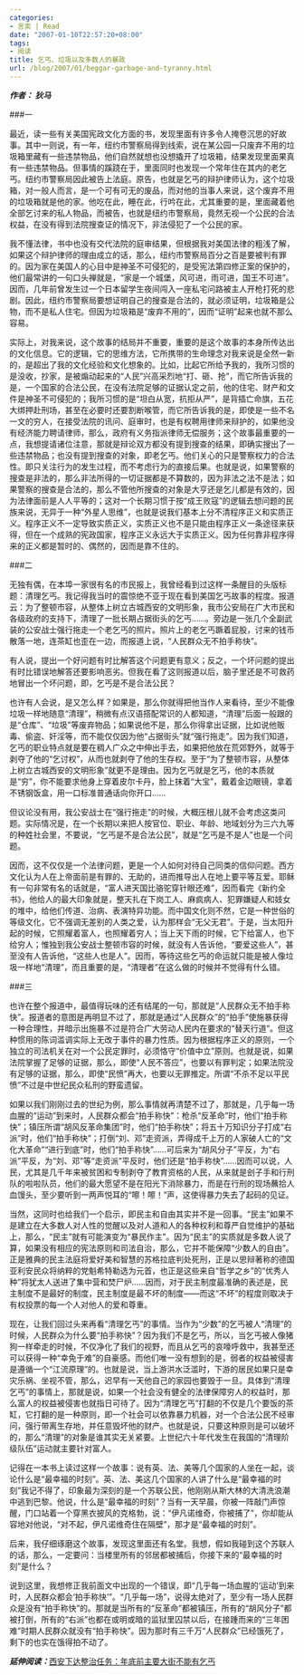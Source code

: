 ```yaml
---
categories:
- 言卖 | Read
date: "2007-01-10T22:57:20+08:00"
tags:
- 阅读
title: 乞丐、垃圾以及多数人的暴政
url: /blog/2007/01/beggar-garbage-and-tyranny.html
---
```

***作者： 狄马***

###一

最近，读一些有关美国宪政文化方面的书，发现里面有许多令人掩卷沉思的好故事。其中一则说，有一年，纽约市警察局得到线索，说在某公园一只废弃不用的垃圾箱里藏有一些违禁物品，他们自然就想也没想撬开了垃圾箱，结果发现里面果真有一些违禁物品。但事情的蹊跷在于，里面同时也发现一个常年住在其内的老乞丐。纽约市警察局因此被告上法庭。原告，也就是乞丐的辩护律师认为，这个垃圾箱，对一般人而言，是一个可有可无的废品，而对他的当事人来说，这个废弃不用的垃圾箱就是他的家。他吃在此，睡在此，行吟在此，尤其重要的是，里面藏着他全部乞讨来的私人物品，而被告，也就是纽约市警察局，竟然无视一个公民的合法权益，在没有得到法院搜查证的情况下，非法侵犯了一个公民的家。

我不懂法律，书中也没有交代法院的庭审结果，但根据我对美国法律的粗浅了解，如果这个辩护律师的理由成立的话，那么，纽约市警察局百分之百是要被判有罪的。因为家在美国人的心目中是神圣不可侵犯的，是受宪法第四修正案的保护的，他们最常讲的一句口头禅就是，“家是一个城堡，风可进，雨可进，国王不可进”。因而，几年前曾发生过一个日本留学生夜间闯入一座私宅问路被主人开枪打死的悲剧。因此，纽约市警察局要想证明自己的搜查是合法的，就必须证明，垃圾箱是公物，而不是私人住宅。但因为垃圾箱是“废弃不用的”，因而“证明”起来也就不那么容易。

实际上，对我来说，这个故事的结局并不重要，重要的是这个故事的本身所传达出的文化信息。它的逻辑，它的思维方法，它所携带的生命理念对我来说是全然一新的，是超出了我的文化经验和文化想象的。比如，比起它所给予我的，我所习惯的是没收，抄家，是被煽动起来的“人民”兴高采烈地“打、砸、抢”，而它所告诉我的是，一个国家的合法公民，在没有法院足够的证据认定之前，他的住宅、财产和文件是神圣不可侵犯的；我所习惯的是“坦白从宽，抗拒从严”，是背插亡命旗，五花大绑押赴刑场，甚至在必要时还要割断喉管，而它所告诉我的是，即使是一些不名一文的穷人，在接受法院的讯问、庭审时，也是有权聘用律师来辩护的，如果他没有经济能力聘请律师，那么，政府有义务指派律师无偿服务；这个故事最重要的一点，我想提请诸位注意，那就是辩论双方都没有提到搜查的结果，即确实搜出了一些违禁物品；也没有提到搜查的对象，即老乞丐。他们关心的只是警察权力的合法性。即只关注行为的发生过程，而不考虑行为的直接后果。也就是说，如果警察的搜查是非法的，那么非法所得的一切证据都是不算数的，因为非法之法不是法；如果警察的搜查是合法的，那么不管他所搜查的对象是大亨还是乞儿都是有效的，因为法律面前是人人平等的；这对一个长期习惯于按“成王败寇”的逻辑去想问题的民族来说，无异于一种“外星人思维”，也就是说我们基本上分不清程序正义和实质正义。程序正义不一定导致实质正义，实质正义也不是只能由程序正义一条途径来获得，但在一个成熟的宪政国家，程序正义永远大于实质正义。因为任何靠非程序得来的正义都是暂时的、偶然的，因而是靠不住的。

###二
<!--more-->

无独有偶，在本埠一家很有名的市民报上，我曾经看到过这样一条醒目的头版标题：清理乞丐。我记得我当时的震惊绝不亚于现在看到美国乞丐故事的程度。报道云：为了整顿市容，从整体上树立古城西安的文明形象，我市公安局在广大市民和各级政府的支持下，清理了一批长期占据街头的乞丐……。旁边是一张几个全副武装的公安战士强行拖走一个老乞丐的照片。照片上的老乞丐蹶着屁股，讨来的钱币散落一地，连茶缸也歪在一边，而报道上说，“人民群众无不拍手称快”。

有人说，提出一个好问题有时比解答这个问题更有意义；反之，一个坏问题的提出有时比错误地解答还要影响恶劣。但我在看了这则报道以后，脑子里还是不可救药地冒出一个坏问题，即，乞丐是不是合法公民？

也许有人会说，是又怎么样？如果是，那么你就得把他当作人来看待，至少不能像垃圾一样地随意“清理”，稍微有点汉语搭配常识的人都知道，“清理”后面一般跟的是“仓库”、“垃圾”等废弃物品；如果说他不是，那么你得拿出证据，比如说他贩毒、偷盗、奸淫等，而不能仅仅因为他“占据街头”就“强行拖走”。因为我们知道，乞丐的职业特点就是要在稠人广众之中伸出手去，如果把他放在荒郊野外，就等于剥夺了他的“乞讨权”，从而也就剥夺了他的生存权。至于“为了整顿市容，从整体上树立古城西安的文明形象”就更不是理由。因为乞丐就是乞丐，他的本质就是“穷”，你不能要求他身上穿着皮尔卡丹，脸上抹着“大宝”，戴着金边眼镜，拿着不锈钢饭盒，用一口标准普通话向你开口……

但议论没有用，我公安战士在“强行拖走”的时候，大概压根儿就不会考虑这类问题。实际情况是，在一个长期以来把人按官位、职业、年龄、地域划分为三六九等的种姓社会里，不要说，“乞丐是不是合法公民”，就是“乞丐是不是人”也是一个问题。

因而，这不仅仅是一个法律问题，更是一个人如何对待自己同类的信仰问题。西方文化认为人在上帝面前是有罪的、无助的，进而推导出人在地上要平等互爱。耶稣有一句非常有名的话就是，“富人进天国比骆驼穿针眼还难”，因而看完《新约全书》，他给人的最大印象就是，整天扎在下岗工人、麻疯病人、犯罪嫌疑人和妓女的堆中，给他们传道、治病、表演特异功能。而中国文化则不然，它是一种世俗的等级文化，它不强调无差别的人类之爱，认为那样会“无父无君”。于是，当太阳升起的时候，它照耀着富人，也照耀着穷人；当上天下雨的时候，它下给富人，也下给穷人；惟独到我公安战士整顿市容的时候，就没有人告诉他，“要爱这些人”，甚至没有人告诉他，“这些人也是人”。因而，等待这些乞丐的命运就只能是被人像垃圾一样地“清理”，而且重要的是，“清理者”在这么做的时候并不觉得有什么错。

###三

也许在整个报道中，最值得玩味的还有结尾的一句，那就是“人民群众无不拍手称快”。报道者的意图是再明显不过了，那就是通过“人民群众”的“拍手”使施暴获得一种合理性，并暗示出施暴不过是符合广大劳动人民内在要求的“替天行道”。但这种惯用的陈词滥调实际上无改于事件的暴力性质。因为根据程序正义的原则，一个独立的司法机关在对一个公民定罪时，必须恪守“价值中立”原则。也就是说，如果法院掌握了足够的证据，那么，即使“人民不答应”，也要以有罪判定；如果法院没有足够的证据，那么，即使“民愤”再大，也要以无罪推定。所谓“不杀不足以平民愤”不过是中世纪民众私刑的野蛮遗留。

如果以我们刚刚过去的世纪为例，那么事情就再清楚不过了，那就是，几乎每一场血腥的“运动”到来时，人民群众都会“拍手称快”：枪杀“反革命”时，他们“拍手称快”；镇压所谓“胡风反革命集团”时，他们“拍手称快”；将五十万知识分子打成“右派”时，他们“拍手称快”；打倒“刘、邓”走资派，弄得成千上万的人家破人亡的“文化大革命”“进行到底”时，他们“拍手称快”……可后来为“胡风分子”平反，为“右派”平反，为“刘、邓”等“走资派”平反时，他们还是“拍手称快”……因而可以说，人民，尤其是几千年来被贫困和专制剥夺了教育资格的人民，从来就是刽子手和行刑队的啦啦队员，他们的最大愿望不是在阳光下消除暴力，而是在行刑的现场蘸拾人血馒头，至少要听到一两声悦耳的“嚓！嚓！”声，这使得暴力失去了起码的见证。

当然，这同时也给我们一个启示，即民主和自由其实并不是一回事。“民主”如果不是建立在大多数人对人性的觉醒以及对人道和人的各种权利和尊严自觉维护的基础上，那么，“民主”就有可能演变为“暴民作主”。因为“民主”的实质就是多数人说了算，如果没有相应的宪法原则和司法自治，那么，它并不能保障“少数人的自由”。正是雅典的民主法庭将爱好美和智慧的苏格拉底判处死刑，正是以思辩著称的德国亚利安民众将纳粹的党魁希特勒选为元首，也正是这些来自“哲学之乡”的“优秀人种”将犹太人送进了集中营和焚尸炉……因而，对于民主制度最准确的表述是，民主制度不是最好的制度，民主制度是最不坏的制度——而这“不坏”的程度则取决于有权投票的每一个人对他人的爱和尊重。

现在，让我们回过头来再看“清理乞丐”的事情。当作为“少数”的乞丐被人“清理”的时候，人民群众为什么要“拍手称快”？因为我们不是乞丐，所以，当乞丐被人像猪狗一样牵走的时候，不仅净化了我们的视野，而且从乞丐的哀嚎呼救中，我甚至还可以获得一种“幸免于难”的自豪感。而他们唯一没有想到的是，弱者的权益被侵害是遵循一个“江流原理”的。也就是说，当上游洪水泛滥时，下游的居民如果只是幸灾乐祸、坐视不管，那么，迟早有一天他自己的家园也要毁于一旦。具体到“清理乞丐”的事情上，那就是说，如果一个社会没有健全的法律保障穷人的权益时，那么富人的权益被侵害也就指日可待了。因为“清理乞丐”打翻的不仅是几个要饭的茶缸，它打翻的是一种原则，即一个社会可以依靠暴力机器，对一个合法公民不经审问，强行带离生存地，并任意毁坏他的财产。也就是说，只要这种原则是可以破坏的，那么“清理”的对象是谁其实无关紧要。上世纪六十年代发生在我国的“清理阶级队伍”运动就主要针对富人。

记得在一本书上读过这样一个故事：说有英、法、美等几个国家的人坐在一起，谈论什么是“最幸福的时刻”。英、法、美这几个国家的人讲了什么是“最幸福的时刻”我记不得了，印象最为深刻的是一个苏联公民，他刚刚从斯大林的大清洗浪潮中逃到巴黎。他说，什么是“最幸福的时刻”？当有一天早晨，你被一阵敲门声惊醒，门口站着一个穿黑衣披风的克格勃，说：“伊凡诺维奇，你被捕了”，你却能从容地对他说，“对不起，伊凡诺维奇住在隔壁”，那才是“最幸福的时刻”。

后来，我仔细琢磨这个故事，发现这里面还有名堂。我想，假如我碰到这个苏联人的话，那么，一定要问：当楼里所有的邻居都被捕后，你接下来的“最幸福的时刻”是什么？

说到这里，我想修正我前面文中出现的一个错误，即“几乎每一场血腥的‘运动’到来时，人民群众都会‘拍手称快’”。“几乎每一场”，说得太绝对了，至少有一场人民群众是没有“拍手称快”的。那就是当所有的“反革命”都被镇压，所有的“胡风分子”都被打倒，所有的“右派”也都在或明或暗的监狱里囚禁以后，在接踵而来的“三年困难”时期人民群众就没有“拍手称快”。因为那时有三千万“人民群众”已经饿死了，剩下的也实在饿得拍不动了。

***延伸阅读：***[西安下达整治任务：年底前主要大街不能有乞丐](http://shaanxi.cnwest.com/content/2006-10/01/content_317596.htm "西安下达整治任务：年底前主要大街不能有乞丐")